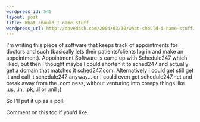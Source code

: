 ```yaml
--- 
wordpress_id: 545
layout: post
title: What should I name stuff...
wordpress_url: http://davedash.com/2004/03/30/what-should-i-name-stuff/
---
```

I'm writing this piece of software that keeps track of appointments for doctors and such (basically lets their patients/clients log in and make an appointment).  Appointment Software is came up with Schedule247 which  liked, but then I thought maybe I could shorten it to sched247 and actually get a domain that matches it sched247.com.  Alternatively I could get still get it and call it schedule247 anyway... or I could even get schedule247.net and break away from the .com ness, without venturing into creepy things like .us, .in, .pk, .il or .mil ;)

So I'll put it up as a poll:

Comment on this too if you'd like.


